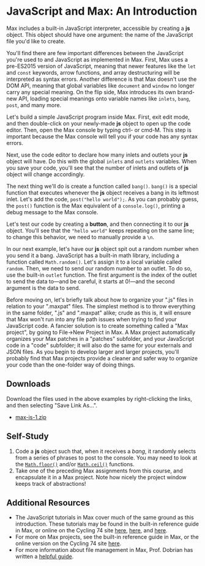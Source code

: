 # JavaScript and Max: An Introduction

Max includes a built-in JavaScript interpreter, accessible by creating a **js**
object.  This object should have one argument: the name of the JavaScript file
you'd like to create.

You'll find there are few important differences between the JavaScript you're
used to and JavaScript as implemented in Max.  First, Max uses a pre-ES2015
version of JavaScript, meaning that newer features like the `let` and `const`
keywords, arrow functions, and array destructuring will be interpreted as
syntax errors.  Another difference is that Max doesn't use the DOM API, meaning
that global variables like `document` and `window` no longer carry any special
meaning.  On the flip side, Max introduces its own brand-new API, loading
special meanings onto variable names like `inlets`, `bang`, `post`, and many
more.

Let's build a simple JavaScript program inside Max.  First, exit edit mode, and
then double-click on your newly-made **js** object to open up the code editor.
Then, open the Max console by typing ctrl- or cmd-M.  This step is important
because the Max console will tell you if your code has any syntax errors.

Next, use the code editor to declare how many inlets and outlets your **js**
object will have.  Do this with the global `inlets` and `outlets` variables.
When you save your code, you'll see that the number of inlets and outlets of
**js** object will change accordingly.

The next thing we'll do is create a function called `bang()`.  `bang()` is a
special function that executes whenever the **js** object receives a bang in
its leftmost inlet.  Let's add the code, `post("hello world");`.  As you can
probably guess, the `post()` function is the Max equivalent of a
`console.log()`, printing a debug message to the Max console.

Let's test our code by creating a **button**, and then connecting it to our
**js** object.  You'll see that the `"hello world"` keeps repeating on the same
line; to change this behavior, we need to manually provide a `\n`.

In our next example, let's have our **js** object spit out a random number when
you send it a bang.  JavaScript has a built-in math library, including a
function called `Math.random()`.  Let's assign it to a local variable called
`random`.  Then, we need to send our random number to an outlet.  To do so, use
the built-in `outlet` function.  The first argument is the index of the outlet
to send the data to—and be careful, it starts at 0!—and the second argument is
the data to send.  

Before moving on, let's briefly talk about how to organize your ".js" files in
relation to your ".maxpat" files.  The simplest method is to throw everything
in the same folder, ".js" and ".maxpat" alike; crude as this is, it will ensure
that Max won't run into any file path issues when trying to find your
JavaScript code.  A fancier solution is to create something called a "Max
project", by going to File->New Project in Max.  A Max project automatically
organizes your Max patches in a "patches" subfolder, and your JavaScript code
in a "code" subfolder; it will also do the same for your externals and JSON
files.  As you begin to develop larger and larger projects, you'll probably
find that Max projects provide a cleaner and safer way to organize your code
than the one-folder way of doing things.


## Downloads

Download the files used in the above examples by right-clicking the links, and
then selecting "Save Link As...".

* [max-js-1.zip](max-js-1.zip)


## Self-Study

1. Code a **js** object such that, when it receives a *bang*, it randomly
   selects from a series of phrases to post to the console.  You may need to
   look at the
   [`Math.floor()`](https://developer.mozilla.org/en-US/docs/Web/JavaScript/Reference/Global_Objects/Math/floor)
   and/or
   [`Math.ceil()`](https://developer.mozilla.org/en-US/docs/Web/JavaScript/Reference/Global_Objects/Math/ceil)
   functions.
2. Take one of the preceding Max assignments from this course, and encapsulate
   it in a Max project.  Note how nicely the project window keeps track of
   abstractions!


## Additional Resources

* The JavaScript tutorials in Max cover much of the same ground as this
  introduction.  These tutorials may be found in the built-in reference guide
  in Max, or online on the Cycling 74 site 
  [here](https://docs.cycling74.com/max7/tutorials/javascriptchapter01),
  [here](https://docs.cycling74.com/max7/tutorials/javascriptchapter02), and
  [here](https://docs.cycling74.com/max7/tutorials/javascriptchapter02).
* For more on Max projects, see the built-in reference guide in Max, or the
  online version on the Cycling 74 site
  [here](https://docs.cycling74.com/max7/vignettes/projects_topic).
* For more information about file management in Max, Prof. Dobrian has written
  a
  [helpful guide](https://sites.uci.edu/camp2014/2014/04/09/basics-of-opening-a-file/).

